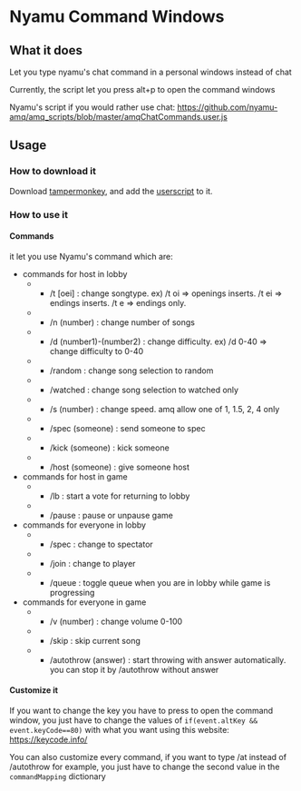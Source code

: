# Nyamu Command Windows

## What it does

Let you type nyamu's chat command in a personal windows instead of chat

Currently, the script let you press alt+p to open the command windows

Nyamu's script if you would rather use chat: <https://github.com/nyamu-amq/amq_scripts/blob/master/amqChatCommands.user.js>

## Usage

### How to download it

Download [tampermonkey](https://www.tampermonkey.net/), and add the [userscript](https://github.com/xSardine/AMQ-Stuff/raw/main/NyamuCommandWindow/Nyamu_Command_Window.user.js) to it.

### How to use it

#### Commands

it let you use Nyamu's command which are:

- commands for host in lobby
    - - /t [oei] : change songtype. ex) /t oi => openings inserts. /t ei => endings inserts. /t e => endings only.
    - - /n (number) : change number of songs
    - - /d (number1)-(number2) : change difficulty. ex) /d 0-40 => change difficulty to 0-40
    - - /random : change song selection to random
    - - /watched : change song selection to watched only
    - - /s (number) : change speed. amq allow one of 1, 1.5, 2, 4 only
    - - /spec (someone) : send someone to spec
    - - /kick (someone) : kick someone
    - - /host (someone) : give someone host
- commands for host in game
    - - /lb : start a vote for returning to lobby
    - - /pause : pause or unpause game
- commands for everyone in lobby
    - - /spec : change to spectator
    - - /join : change to player
    - - /queue : toggle queue when you are in lobby while game is progressing
- commands for everyone in game
    - - /v (number) : change volume 0-100
    - - /skip : skip current song
    - - /autothrow (answer) : start throwing with answer automatically. you can stop it by /autothrow without answer

#### Customize it

If you want to change the key you have to press to open the command window, you just have to change the values of `if(event.altKey && event.keyCode==80)` with what you want using this website: <https://keycode.info/>

You can also customize every command, if you want to type /at instead of /autothrow for example, you just have to change the second value in the `commandMapping` dictionary
